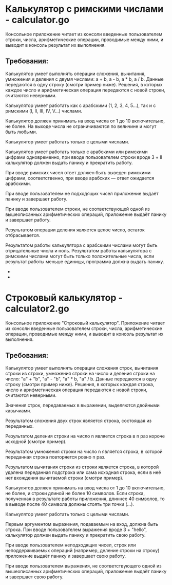 #  Калькулятор с римскими числами - calculator.go 

Консольное приложение читает из консоли введенные пользователем строки, числа, арифметические операции, проводимые между ними, и выводит в консоль результат их выполнения.

## Требования:

Калькулятор умеет выполнять операции сложения, вычитания, умножения и деления с двумя числами: a + b, a - b, a * b, a / b. Данные передаются в одну строку (смотри пример ниже). Решения, в которых каждое число и арифметическая операция передаются с новой строки, считаются неверными.

Калькулятор умеет работать как с арабскими (1, 2, 3, 4, 5…), так и с римскими (I, II, III, IV, V…) числами.

Калькулятор должен принимать на вход числа от 1 до 10 включительно, не более. На выходе числа не ограничиваются по величине и могут быть любыми.

Калькулятор умеет работать только с целыми числами.

Калькулятор умеет работать только с арабскими или римскими цифрами одновременно, при вводе пользователем строки вроде 3 + II калькулятор должен выдать панику и прекратить работу.

При вводе римских чисел ответ должен быть выведен римскими цифрами, соответственно, при вводе арабских — ответ ожидается арабскими.

При вводе пользователем не подходящих чисел приложение выдаёт панику и завершает работу.

При вводе пользователем строки, не соответствующей одной из вышеописанных арифметических операций, приложение выдаёт панику и завершает работу.

Результатом операции деления является целое число, остаток отбрасывается.

Результатом работы калькулятора с арабскими числами могут быть отрицательные числа и ноль. Результатом работы калькулятора с римскими числами могут быть только положительные числа, если результат работы меньше единицы, программа должна выдать панику.

-



-
 # Строковый калькулятор - calculator2.go

Консольное приложение "Строковый калькулятор". Приложение читает из консоли введенные пользователем строки, числа, арифметические операции, проводимые между ними, и выводит в консоль результат их выполнения. 



## Требования:

Калькулятор умеет выполнять операции сложения строк, вычитания строки из строки, умножения строки на число и деления строки на число: "a" + "b", "a" - "b", "a" * b, "a" / b. Данные передаются в одну строку (смотри пример ниже). Решения, в которых каждая строка, число и арифметическая операция передаются с новой строки, считаются неверными.

Значения строк, передаваемых в выражении, выделяются двойными кавычками.

Результатом сложения двух строк является строка, состоящая из переданных.

Результатом деления строки на число n является строка в n раз короче исходной (смотри пример).

Результатом умножения строки на число n является строка, в которой переданная строка повторяется ровно n раз.

Результатом вычитания строки из строки является строка, в которой удалена переданная подстрока или сама исходная строка, если в неё нет вхождения вычитаемой строки (смотри пример).

Калькулятор должен принимать на вход числа от 1 до 10 включительно, не более, и строки длиной не более 10 символов. Если строка, полученная в результате работы приложения, длиннее 40 символов, то в выводе после 40 символа должны стоять три точки (...).

Калькулятор умеет работать только с целыми числами.

Первым аргументом выражения, подаваемым на вход, должна быть строка. При вводе пользователем выражения вроде 3 + "hello", калькулятор должен выдать панику и прекратить свою работу.

При вводе пользователем неподходящих чисел, строк или неподдерживаемых операций (например, деление строки на строку) приложение выдаёт панику и завершает свою работу.

При вводе пользователем выражения, не соответствующего одной из вышеописанных арифметических операций, приложение выдаёт панику и завершает свою работу.

